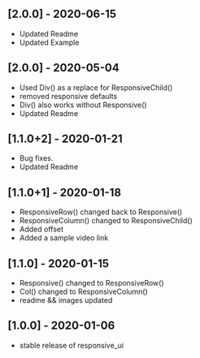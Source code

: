 ## [2.0.0] - 2020-06-15
* Updated Readme 
* Updated Example 

## [2.0.0] - 2020-05-04

* Used Div() as a replace for ResponsiveChild()
* removed responsive defaults
* Div() also works without Responsive() 
* Updated Readme 

## [1.1.0+2] - 2020-01-21

* Bug fixes. 
* Updated Readme 

## [1.1.0+1] - 2020-01-18

* ResponsiveRow() changed back to Responsive() 
* ResponsiveColumn() changed to  ResponsiveChild() 
* Added offset
* Added a sample video link

## [1.1.0] - 2020-01-15

* Responsive() changed to ResponsiveRow() 
* Col() changed to ResponsiveColumn() 
* readme && images updated

## [1.0.0] - 2020-01-06

* stable release of responsive_ui
